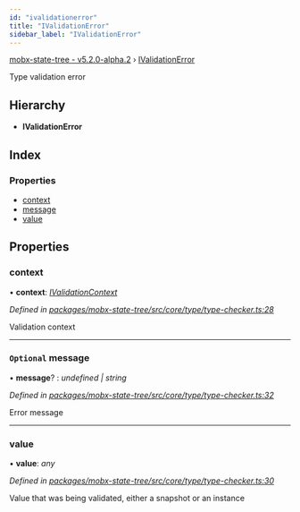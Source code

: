 ```yaml
---
id: "ivalidationerror"
title: "IValidationError"
sidebar_label: "IValidationError"
---
```


[mobx-state-tree - v5.2.0-alpha.2](../index.md) › [IValidationError](ivalidationerror.md)

Type validation error

## Hierarchy

* **IValidationError**

## Index

### Properties

* [context](ivalidationerror.md#context)
* [message](ivalidationerror.md#optional-message)
* [value](ivalidationerror.md#value)

## Properties

###  context

• **context**: *[IValidationContext](../index.md#ivalidationcontext)*

*Defined in [packages/mobx-state-tree/src/core/type/type-checker.ts:28](https://github.com/mobxjs/mobx-state-tree/blob/9757a738/packages/mobx-state-tree/src/core/type/type-checker.ts#L28)*

Validation context

___

### `Optional` message

• **message**? : *undefined | string*

*Defined in [packages/mobx-state-tree/src/core/type/type-checker.ts:32](https://github.com/mobxjs/mobx-state-tree/blob/9757a738/packages/mobx-state-tree/src/core/type/type-checker.ts#L32)*

Error message

___

###  value

• **value**: *any*

*Defined in [packages/mobx-state-tree/src/core/type/type-checker.ts:30](https://github.com/mobxjs/mobx-state-tree/blob/9757a738/packages/mobx-state-tree/src/core/type/type-checker.ts#L30)*

Value that was being validated, either a snapshot or an instance
